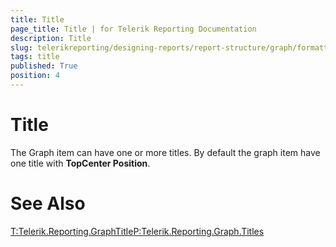 ```yaml
---
title: Title
page_title: Title | for Telerik Reporting Documentation
description: Title
slug: telerikreporting/designing-reports/report-structure/graph/formatting-a-graph/title
tags: title
published: True
position: 4
---
```


# Title



The Graph item can have one or more titles. 
      	By default the graph item have one title with __TopCenter Position__.
      

# See Also
[T:Telerik.Reporting.GraphTitle]()[P:Telerik.Reporting.Graph.Titles]()
